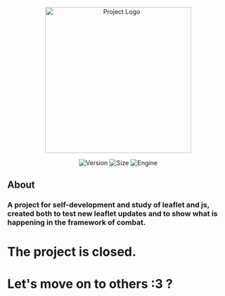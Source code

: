 <p align="center">
      <img src="https://cdn.discordapp.com/attachments/902207809385533481/1118505699283054622/AlphaLogo.png" alt="Project Logo" width="332">
</p>

<p align="center">
<img src="https://img.shields.io/badge/Version-1.2-blue" alt="Version">
<img src="https://img.shields.io/badge/size-6.91%20MB-green" alt="Size">
<img src="https://img.shields.io/badge/Engine-leaflet%20v1.9.3-brightgreen" alt="Engine"
</p>
  
## About
  
### A project for self-development and study of leaflet and js, created both to test new leaflet updates and to show what is happening in the framework of combat.

# The project is closed.
# Let's move on to others :3 ?
